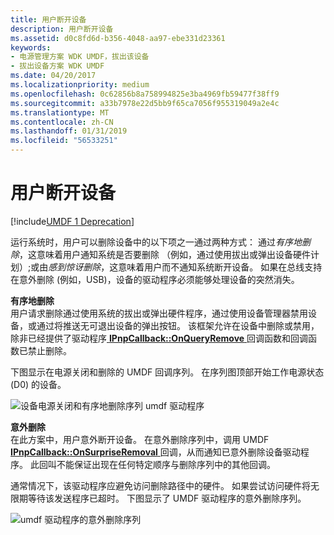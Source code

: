 ```yaml
---
title: 用户断开设备
description: 用户断开设备
ms.assetid: d0c8fd6d-b356-4048-aa97-ebe331d23361
keywords:
- 电源管理方案 WDK UMDF，拔出该设备
- 拔出设备方案 WDK UMDF
ms.date: 04/20/2017
ms.localizationpriority: medium
ms.openlocfilehash: 0c62856b8a758994825e3ba4969fb59477f38ff9
ms.sourcegitcommit: a33b7978e22d5bb9f65ca7056f955319049a2e4c
ms.translationtype: MT
ms.contentlocale: zh-CN
ms.lasthandoff: 01/31/2019
ms.locfileid: "56533251"
---
```

# <a name="a-user-unplugs-a-device"></a>用户断开设备


[!include[UMDF 1 Deprecation](../umdf-1-deprecation.md)]

运行系统时，用户可以删除设备中的以下项之一通过两种方式： 通过*有序地删除*，这意味着用户通知系统是否要删除 （例如，通过使用拔出或弹出设备硬件计划）;或由*感到惊讶删除*，这意味着用户而不通知系统断开设备。 如果在总线支持在意外删除 (例如，USB)，设备的驱动程序必须能够处理设备的突然消失。

<a href="" id="orderly-removal-------"></a>**有序地删除**   
用户请求删除通过使用系统的拔出或弹出硬件程序，通过使用设备管理器禁用设备，或通过将推送无可退出设备的弹出按钮。 该框架允许在设备中删除或禁用，除非已经提供了驱动程序[ **IPnpCallback::OnQueryRemove** ](https://msdn.microsoft.com/library/windows/hardware/ff556808)回调函数和回调函数已禁止删除。

下图显示在电源关闭和删除的 UMDF 回调序列。 在序列图顶部开始工作电源状态 (D0) 的设备。

![设备电源关闭和有序地删除序列 umdf 驱动程序](images/umdf-powerdown-sequence.png)

<a href="" id="surprise-removal-------"></a>**意外删除**   
在此方案中，用户意外断开设备。 在意外删除序列中，调用 UMDF [ **IPnpCallback::OnSurpriseRemoval** ](https://msdn.microsoft.com/library/windows/hardware/ff556812)回调，从而通知已意外删除设备驱动程序。 此回叫不能保证出现在任何特定顺序与删除序列中的其他回调。

通常情况下，该驱动程序应避免访问删除路径中的硬件。 如果尝试访问硬件将无限期等待该发送程序已超时。 下图显示了 UMDF 驱动程序的意外删除序列。

![umdf 驱动程序的意外删除序列](images/umdf-surprise-removal-sequence.png)

 

 





